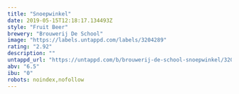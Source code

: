 ```yaml
---
title: "Snoepwinkel"
date: 2019-05-15T12:18:17.134493Z
style: "Fruit Beer"
brewery: "Brouwerij De School"
image: "https://labels.untappd.com/labels/3204289"
rating: "2.92"
description: ""
untappd_url: "https://untappd.com/b/brouwerij-de-school-snoepwinkel/3204289"
abv: "6.5"
ibu: "0"
robots: noindex,nofollow
---
```

